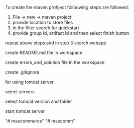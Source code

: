 To create the maven prohject folloowing steps are followed:

1)  File -> new -> maven project 
2) provide location to store files
3) in the filter search for quickstart
4) provide group id, artifact id and then select finish button

repeat above steps 
and in step 3 search webapp


create README.md file in workspace

create errors_and_solution  file in the workspace

create .gitignore

for using tomcat server

select servers

select  tomcat version and folder 

start tomcat server


"# msecommerce" 
"# msecomm" 
